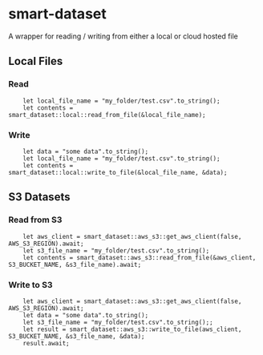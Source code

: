 # smart-dataset

A wrapper for reading / writing from either a local or cloud hosted file


## Local Files

### Read
```
    let local_file_name = "my_folder/test.csv".to_string();
    let contents = smart_dataset::local::read_from_file(&local_file_name);
```

### Write
```
    let data = "some data".to_string();
    let local_file_name = "my_folder/test.csv".to_string();
    let contents = smart_dataset::local::write_to_file(&local_file_name, &data);
```


## S3 Datasets

### Read from S3
```
    let aws_client = smart_dataset::aws_s3::get_aws_client(false, AWS_S3_REGION).await;
    let s3_file_name = "my_folder/test.csv".to_string();
    let contents = smart_dataset::aws_s3::read_from_file(&aws_client, S3_BUCKET_NAME, &s3_file_name).await;
```

### Write to S3
```
    let aws_client = smart_dataset::aws_s3::get_aws_client(false, AWS_S3_REGION).await;
    let data = "some data".to_string();
    let s3_file_name = "my_folder/test.csv".to_string();;
    let result = smart_dataset::aws_s3::write_to_file(aws_client, S3_BUCKET_NAME, &s3_file_name, &data);
    result.await;
```